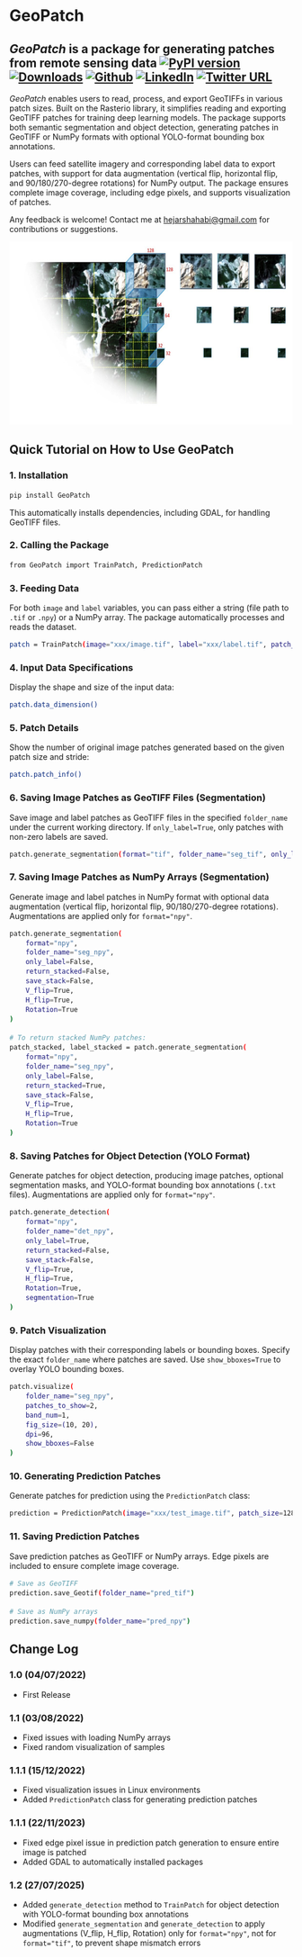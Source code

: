 # GeoPatch

## *GeoPatch* is a package for generating patches from remote sensing data [![PyPI version](https://img.shields.io/badge/PyPi%20Package-1.2-green)](https://pypi.org/project/GeoPatch/) [![Downloads](https://pepy.tech/badge/geopatch)](https://pepy.tech/project/geopatch) [![Github](https://img.shields.io/badge/Github-GeoPatch-blueviolet)](https://github.com/Hejarshahabi/GeoPatch) [![LinkedIn](https://img.shields.io/badge/LinkedIn-Hejar%20Shahabi-blue)](https://www.linkedin.com/in/hejarshahabi/) [![Twitter URL](https://img.shields.io/twitter/url?color=blue&label=Hejar%20Shahabi&style=social&url=https%3A%2F%2Ftwitter.com%2Fhejarshahabi)](https://twitter.com/hejarshahabi)

*GeoPatch* enables users to read, process, and export GeoTIFFs in various patch sizes. Built on the Rasterio library, it simplifies reading and exporting GeoTIFF patches for training deep learning models. The package supports both semantic segmentation and object detection, generating patches in GeoTIFF or NumPy formats with optional YOLO-format bounding box annotations.

Users can feed satellite imagery and corresponding label data to export patches, with support for data augmentation (vertical flip, horizontal flip, and 90/180/270-degree rotations) for NumPy output. The package ensures complete image coverage, including edge pixels, and supports visualization of patches.

Any feedback is welcome! Contact me at hejarshahabi@gmail.com for contributions or suggestions.

<img src="https://github.com/Hejarshahabi/GeoPatch/blob/main/Patch_logo.jpg?raw=true" width="880" height="325">

## Quick Tutorial on How to Use GeoPatch

### 1. Installation

```bash
pip install GeoPatch
```

This automatically installs dependencies, including GDAL, for handling GeoTIFF files.

### 2. Calling the Package

```bash
from GeoPatch import TrainPatch, PredictionPatch
```

### 3. Feeding Data

For both `image` and `label` variables, you can pass either a string (file path to `.tif` or `.npy`) or a NumPy array. The package automatically processes and reads the dataset.

```bash
patch = TrainPatch(image="xxx/image.tif", label="xxx/label.tif", patch_size=128, stride=64, channel_first=True)
```

### 4. Input Data Specifications

Display the shape and size of the input data:

```bash
patch.data_dimension()
```

### 5. Patch Details

Show the number of original image patches generated based on the given patch size and stride:

```bash
patch.patch_info()
```

### 6. Saving Image Patches as GeoTIFF Files (Segmentation)

Save image and label patches as GeoTIFF files in the specified `folder_name` under the current working directory. If `only_label=True`, only patches with non-zero labels are saved.

```bash
patch.generate_segmentation(format="tif", folder_name="seg_tif", only_label=True)
```

### 7. Saving Image Patches as NumPy Arrays (Segmentation)

Generate image and label patches in NumPy format with optional data augmentation (vertical flip, horizontal flip, 90/180/270-degree rotations). Augmentations are applied only for `format="npy"`.

```bash
patch.generate_segmentation(
    format="npy",
    folder_name="seg_npy",
    only_label=False,
    return_stacked=False,
    save_stack=False,
    V_flip=True,
    H_flip=True,
    Rotation=True
)

# To return stacked NumPy patches:
patch_stacked, label_stacked = patch.generate_segmentation(
    format="npy",
    folder_name="seg_npy",
    only_label=False,
    return_stacked=True,
    save_stack=False,
    V_flip=True,
    H_flip=True,
    Rotation=True
)
```

### 8. Saving Patches for Object Detection (YOLO Format)

Generate patches for object detection, producing image patches, optional segmentation masks, and YOLO-format bounding box annotations (`.txt` files). Augmentations are applied only for `format="npy"`.

```bash
patch.generate_detection(
    format="npy",
    folder_name="det_npy",
    only_label=True,
    return_stacked=False,
    save_stack=False,
    V_flip=True,
    H_flip=True,
    Rotation=True,
    segmentation=True
)
```

### 9. Patch Visualization

Display patches with their corresponding labels or bounding boxes. Specify the exact `folder_name` where patches are saved. Use `show_bboxes=True` to overlay YOLO bounding boxes.

```bash
patch.visualize(
    folder_name="seg_npy",
    patches_to_show=2,
    band_num=1,
    fig_size=(10, 20),
    dpi=96,
    show_bboxes=False
)
```

### 10. Generating Prediction Patches

Generate patches for prediction using the `PredictionPatch` class:

```bash
prediction = PredictionPatch(image="xxx/test_image.tif", patch_size=128, stride=128, channel_first=True)

```

### 11. Saving Prediction Patches

Save prediction patches as GeoTIFF or NumPy arrays. Edge pixels are included to ensure complete image coverage.

```bash
# Save as GeoTIFF
prediction.save_Geotif(folder_name="pred_tif")

# Save as NumPy arrays
prediction.save_numpy(folder_name="pred_npy")
```

## Change Log

### 1.0 (04/07/2022)
- First Release

### 1.1 (03/08/2022)
- Fixed issues with loading NumPy arrays
- Fixed random visualization of samples

### 1.1.1 (15/12/2022)
- Fixed visualization issues in Linux environments
- Added `PredictionPatch` class for generating prediction patches

### 1.1.1 (22/11/2023)
- Fixed edge pixel issue in prediction patch generation to ensure entire image is patched
- Added GDAL to automatically installed packages

### 1.2 (27/07/2025)
- Added `generate_detection` method to `TrainPatch` for object detection with YOLO-format bounding box annotations
- Modified `generate_segmentation` and `generate_detection` to apply augmentations (V_flip, H_flip, Rotation) only for `format="npy"`, not for `format="tif"`, to prevent shape mismatch errors
